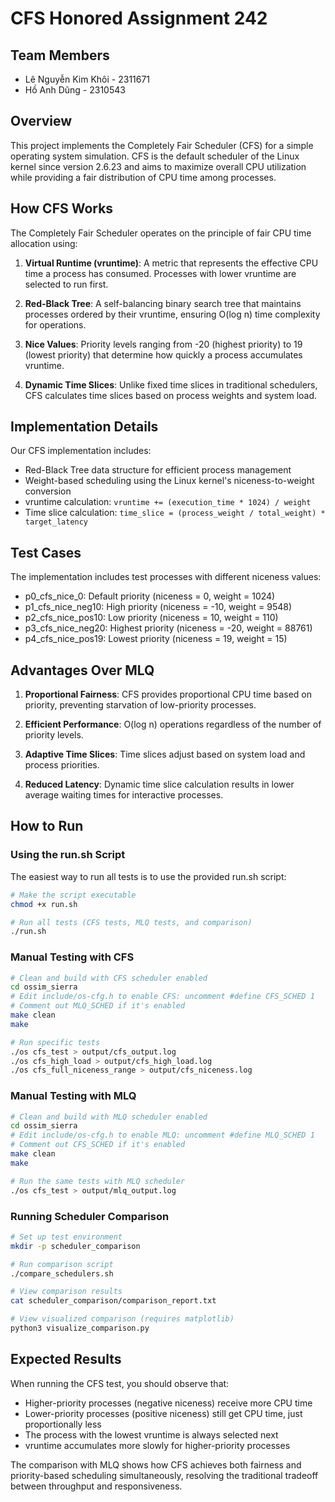 # CFS Honored Assignment 242

## Team Members
- Lê Nguyễn Kim Khôi - 2311671
- Hồ Anh Dũng - 2310543

## Overview

This project implements the Completely Fair Scheduler (CFS) for a simple operating system simulation. CFS is the default scheduler of the Linux kernel since version 2.6.23 and aims to maximize overall CPU utilization while providing a fair distribution of CPU time among processes.

## How CFS Works

The Completely Fair Scheduler operates on the principle of fair CPU time allocation using:

1. **Virtual Runtime (vruntime)**: A metric that represents the effective CPU time a process has consumed. Processes with lower vruntime are selected to run first.

2. **Red-Black Tree**: A self-balancing binary search tree that maintains processes ordered by their vruntime, ensuring O(log n) time complexity for operations.

3. **Nice Values**: Priority levels ranging from -20 (highest priority) to 19 (lowest priority) that determine how quickly a process accumulates vruntime.

4. **Dynamic Time Slices**: Unlike fixed time slices in traditional schedulers, CFS calculates time slices based on process weights and system load.

## Implementation Details

Our CFS implementation includes:

- Red-Black Tree data structure for efficient process management
- Weight-based scheduling using the Linux kernel's niceness-to-weight conversion
- vruntime calculation: `vruntime += (execution_time * 1024) / weight`
- Time slice calculation: `time_slice = (process_weight / total_weight) * target_latency`

## Test Cases

The implementation includes test processes with different niceness values:

- p0_cfs_nice_0: Default priority (niceness = 0, weight = 1024)
- p1_cfs_nice_neg10: High priority (niceness = -10, weight = 9548)
- p2_cfs_nice_pos10: Low priority (niceness = 10, weight = 110)
- p3_cfs_nice_neg20: Highest priority (niceness = -20, weight = 88761)
- p4_cfs_nice_pos19: Lowest priority (niceness = 19, weight = 15)

## Advantages Over MLQ

1. **Proportional Fairness**: CFS provides proportional CPU time based on priority, preventing starvation of low-priority processes.

2. **Efficient Performance**: O(log n) operations regardless of the number of priority levels.

3. **Adaptive Time Slices**: Time slices adjust based on system load and process priorities.

4. **Reduced Latency**: Dynamic time slice calculation results in lower average waiting times for interactive processes.

## How to Run

### Using the run.sh Script
The easiest way to run all tests is to use the provided run.sh script:

```bash
# Make the script executable
chmod +x run.sh

# Run all tests (CFS tests, MLQ tests, and comparison)
./run.sh
```

### Manual Testing with CFS

```bash
# Clean and build with CFS scheduler enabled
cd ossim_sierra
# Edit include/os-cfg.h to enable CFS: uncomment #define CFS_SCHED 1
# Comment out MLQ_SCHED if it's enabled
make clean
make

# Run specific tests
./os cfs_test > output/cfs_output.log
./os cfs_high_load > output/cfs_high_load.log
./os cfs_full_niceness_range > output/cfs_niceness.log
```

### Manual Testing with MLQ

```bash
# Clean and build with MLQ scheduler enabled
cd ossim_sierra
# Edit include/os-cfg.h to enable MLQ: uncomment #define MLQ_SCHED 1
# Comment out CFS_SCHED if it's enabled
make clean
make

# Run the same tests with MLQ scheduler
./os cfs_test > output/mlq_output.log
```

### Running Scheduler Comparison

```bash
# Set up test environment
mkdir -p scheduler_comparison

# Run comparison script
./compare_schedulers.sh

# View comparison results
cat scheduler_comparison/comparison_report.txt

# View visualized comparison (requires matplotlib)
python3 visualize_comparison.py
```

## Expected Results

When running the CFS test, you should observe that:
- Higher-priority processes (negative niceness) receive more CPU time
- Lower-priority processes (positive niceness) still get CPU time, just proportionally less
- The process with the lowest vruntime is always selected next
- vruntime accumulates more slowly for higher-priority processes

The comparison with MLQ shows how CFS achieves both fairness and priority-based scheduling simultaneously, resolving the traditional tradeoff between throughput and responsiveness.

